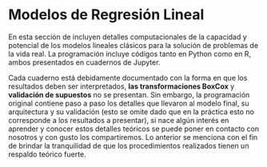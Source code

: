 # Modelos de Regresión Lineal

En esta sección de incluyen detalles computacionales de la capacidad y potencial de los modelos lineales clásicos para la solución de problemas de la vida real.
La programación incluye códigos tanto en Python como en R, ambos presentados en cuadernos de Jupyter. 

Cada cuaderno está debidamente documentado con la forma en que los resultados deben ser interpretados, **las transformaciones BoxCox** y **validación de supuestos** no se presentan. Sin embargo, la programación original contiene paso a paso los detalles que llevaron al modelo final, su arquitectura y su validación (esto se omite dado que en la práctica esto no corresponde a los resultados a presentar), si nace algún interés en aprender y conocer estos detalles teóricos se puede poner en contacto con nosotros y con gusto los compartiremos. Lo anterior se menciona con el fin de brindar la tranquilidad de que los procedimientos realizados tienen un respaldo teórico fuerte. 



